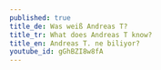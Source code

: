 ```yaml
---
published: true
title_de: Was weiß Andreas T?
title_tr: What does Andreas T know?
title_en: Andreas T. ne biliyor?
youtube_id: gGhBZI8w8fA
---
```

